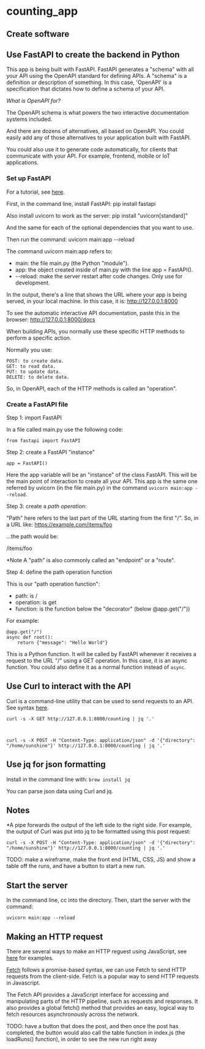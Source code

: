 # counting_app

## **Create software**

## Use FastAPI to create the backend in Python

This app is being built with FastAPI. FastAPI generates a "schema" with all your API using the OpenAPI standard for defining APIs. A "schema" is a definition or description of something. In this case, 'OpenAPI' is a specification that dictates how to define a schema of your API. 

*What is OpenAPI for?*

The OpenAPI schema is what powers the two interactive documentation systems included.

And there are dozens of alternatives, all based on OpenAPI. You could easily add any of those alternatives to your application built with FastAPI.

You could also use it to generate code automatically, for clients that communicate with your API. For example, frontend, mobile or IoT applications.

### Set up FastAPI
For a tutorial, see [here](https://fastapi.tiangolo.com/tutorial/first-steps/).

First, in the command line, install FastAPI:
pip install fastapi

Also install uvicorn to work as the server:
pip install "uvicorn[standard]"

And the same for each of the optional dependencies that you want to use.

Then run the command:
uvicorn main:app --reload

The command uvicorn main:app refers to:

-  main: the file main.py (the Python "module").
-  app: the object created inside of main.py with the line app = FastAPI().
-  --reload: make the server restart after code changes. Only use for development.

In the output, there's a line that shows the URL where your app is being served, in your local machine.
In this case, it is: 
http://127.0.0.1:8000

To see the automatic interactive API documentation, paste this in the browser:
http://127.0.0.1:8000/docs

When building APIs, you normally use these specific HTTP methods to perform a specific action.

Normally you use:

    POST: to create data.
    GET: to read data.
    PUT: to update data.
    DELETE: to delete data.

So, in OpenAPI, each of the HTTP methods is called an "operation".

### Create a FastAPI file
Step 1: import FastAPI

In a file called main.py use the following code:

`from fastapi import FastAPI`

Step 2: create a FastAPI "instance"

`app = FastAPI()`

Here the app variable will be an "instance" of the class FastAPI. This will be the main point of interaction to create all your API. This app is the same one referred by uvicorn (in the file main.py) in the command `uvicorn main:app --reload`.

Step 3: create a *path operation*:

"Path" here refers to the last part of the URL starting from the first "/". So, in a URL like: https://example.com/items/foo

...the path would be:

/items/foo

*Note A "path" is also commonly called an "endpoint" or a "route".

Step 4: define the path operation function

This is our "path operation function":

-   path: is /
-   operation: is get
-   function: is the function below the "decorator" (below @app.get("/"))

For example:

    @app.get("/")
    async def root():
        return {"message": "Hello World"}

This is a Python function. It will be called by FastAPI whenever it receives a request to the URL "/" using a GET operation. In this case, it is an async function. You could also define it as a normal function instead of `async`.

## Use Curl to interact with the API
Curl is a command-line utility that can be used to send requests to an API. See syntax [here](https://devqa.io/curl-sending-api-requests/).


    curl -s -X GET http://127.0.0.1:8000/counting | jq '.'



    curl -s -X POST -H "Content-Type: application/json" -d '{"directory": "/home/sunshine"}' http://127.0.0.1:8000/counting | jq '.'

## Use jq for json formatting
Install in the command line with:
`brew install jq`

You can parse json data using Curl and jq.

## Notes
*A pipe forwards the output of the left side to the right side. For example, the output of Curl was put into jq to be formatted using this post request:

    curl -s -X POST -H "Content-Type: application/json" -d '{"directory": "/home/sunshine"}' http://127.0.0.1:8000/counting | jq '.'

TODO: make a wireframe, make the front end (HTML, CSS, JS) and show a table off the runs, and have a button to start a new run.

## Start the server
In the command line, cc into the directory. Then, start the server with the command:

`uvicorn main:app --reload`

## Making an HTTP request
There are several ways to make an HTTP reguest using JavaScript, see [here](https://livecodestream.dev/post/5-ways-to-make-http-requests-in-javascript/) for examples.

[Fetch](https://developer.mozilla.org/en-US/docs/Web/API/Fetch_API/Using_Fetch) follows a promise-based syntax, we can use Fetch to send HTTP requests from the client-side. Fetch is a popular way to send HTTP requests in Javascript.

The Fetch API provides a JavaScript interface for accessing and manipulating parts of the HTTP pipeline, such as requests and responses. It also provides a global fetch() method that provides an easy, logical way to fetch resources asynchronously across the network.

TODO: have a button that does the post, and then once the post has completed, the button would also call the table function in index.js (the loadRuns() function), in order to see the new run right away


